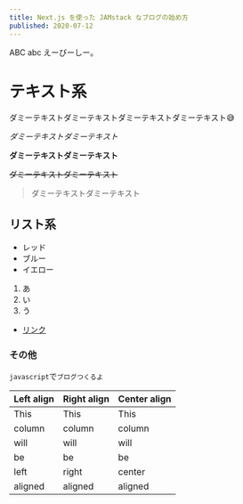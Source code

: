 ```yaml
---
title: Next.js を使った JAMstack なブログの始め方
published: 2020-07-12
---
```


ABC abc えーびーしー。

# テキスト系

ダミーテキストダミーテキストダミーテキストダミーテキスト😅

*ダミーテキストダミーテキスト*

**ダミーテキストダミーテキスト**

~~ダミーテキストダミーテキスト~~

> ダミーテキストダミーテキスト

## リスト系

- レッド
- ブルー
- イエロー

1. あ
2. い
3. う

- [リンク](http://localhost:3000)

### その他

`javascript`で`ブログつくるよ`

<!-- ```
const blog = 'ブログ'

Hello(blog)
``` -->

| Left align | Right align | Center align |
|-----------|------------|------------|
| This       | This        | This         |
| column     | column      | column       |
| will       | will        | will         |
| be         | be          | be           |
| left       | right       | center       |
| aligned    | aligned     | aligned      |